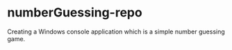 # numberGuessing-repo
Creating a Windows console application which is a simple number guessing game.
